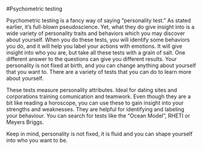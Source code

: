#Psychometric testing

Psychometric testing is a fancy way of saying “personality test.” As stated earlier, 
it’s full-blown pseudoscience. Yet, what they do give insight into is a wide variety of personality 
traits and behaviors which you may discover about yourself. When you do these tests, you will identify some behaviors 
you do, and it will help you label your actions with emotions. It will give insight into who you are, but take 
all these tests with a grain of salt. One different answer to the questions can give you 
different results. Your personality is not fixed at birth, and you can change anything about yourself that you want to.
There are a variety of tests that you can do to learn more about yourself.

These tests measure personality attributes. Ideal for dating sites and  corporations training comunication and teamwork. 
Even though they are a bit like reading a horoscope, you 
can use these to gain insight into your strengths and weaknesses. They are helpful for identifying and labeling your behaviour.
You can search for tests like the “Ocean Model”, RHETI or Meyers Briggs. 

Keep in mind, personality is not fixed, it is fluid and you can shape yourself into who you want to be.




